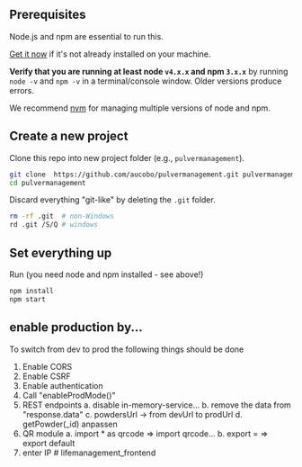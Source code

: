 

## Prerequisites

Node.js and npm are essential to run this. 
    
<a href="https://docs.npmjs.com/getting-started/installing-node" target="_blank" title="Installing Node.js and updating npm">
Get it now</a> if it's not already installed on your machine.
 
**Verify that you are running at least node `v4.x.x` and npm `3.x.x`**
by running `node -v` and `npm -v` in a terminal/console window.
Older versions produce errors.

We recommend [nvm](https://github.com/creationix/nvm) for managing multiple versions of node and npm.

## Create a new project

Clone this repo into new project folder (e.g., `pulvermanagement`).
```bash
git clone  https://github.com/aucobo/pulvermanagement.git pulvermanagement
cd pulvermanagement
```

Discard everything "git-like" by deleting the `.git` folder.
```bash
rm -rf .git  # non-Windows
rd .git /S/Q # windows
```

## Set everything up

Run (you need node and npm installed - see above!)

```bash
npm install
npm start
```


## enable production by...

To switch from dev to prod the following things should be done
1. Enable CORS
2. Enable CSRF
3. Enable authentication
4. Call "enableProdMode()"
5. REST endpoints
	a. disable in-memory-service... 
	b. remove the data from "response.data"
	c. powdersUrl -> from devUrl to prodUrl
	d. getPowder(_id) anpassen
6. QR module 
	a. import * as qrcode => import qrcode...
	b. export = => export default
7. enter IP # lifemanagement_frontend
